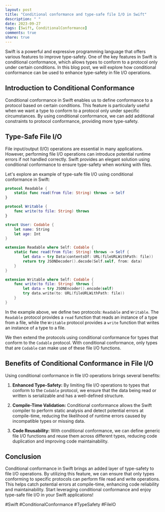 ```yaml
---
layout: post
title: "Conditional conformance and type-safe file I/O in Swift"
description: " "
date: 2023-09-27
tags: [Swift, ConditionalConformance]
comments: true
share: true
---
```


Swift is a powerful and expressive programming language that offers various features to improve type-safety. One of the key features in Swift is conditional conformance, which allows types to conform to a protocol only under certain conditions. In this blog post, we will explore how conditional conformance can be used to enhance type-safety in file I/O operations.

## Introduction to Conditional Conformance

Conditional conformance in Swift enables us to define conformance to a protocol based on certain conditions. This feature is particularly useful when we want a type to conform to a protocol only under specific circumstances. By using conditional conformance, we can add additional constraints to protocol conformance, providing more type-safety.

## Type-Safe File I/O

File input/output (I/O) operations are essential in many applications. However, performing file I/O operations can introduce potential runtime errors if not handled correctly. Swift provides an elegant solution using conditional conformance to ensure type-safety when working with files.

Let's explore an example of type-safe file I/O using conditional conformance in Swift:

```swift
protocol Readable {
    static func read(from file: String) throws -> Self
}

protocol Writable {
    func write(to file: String) throws
}

struct User: Codable {
    let name: String
    let age: Int
}

extension Readable where Self: Codable {
    static func read(from file: String) throws -> Self {
        let data = try Data(contentsOf: URL(fileURLWithPath: file))
        return try JSONDecoder().decode(Self.self, from: data)
    }
}

extension Writable where Self: Codable {
    func write(to file: String) throws {
        let data = try JSONEncoder().encode(self)
        try data.write(to: URL(fileURLWithPath: file))
    }
}
```

In the example above, we define two protocols: `Readable` and `Writable`. The `Readable` protocol provides a `read` function that reads an instance of a type from a file, while the `Writable` protocol provides a `write` function that writes an instance of a type to a file.

We then extend the protocols using conditional conformance for types that conform to the `Codable` protocol. With conditional conformance, only types that are `Codable` can make use of these file I/O functions.

## Benefits of Conditional Conformance in File I/O

Using conditional conformance in file I/O operations brings several benefits:

1. **Enhanced Type-Safety:** By limiting file I/O operations to types that conform to the `Codable` protocol, we ensure that the data being read or written is serializable and has a well-defined structure.

2. **Compile-Time Validation:** Conditional conformance allows the Swift compiler to perform static analysis and detect potential errors at compile-time, reducing the likelihood of runtime errors caused by incompatible types or missing data.

3. **Code Reusability:** With conditional conformance, we can define generic file I/O functions and reuse them across different types, reducing code duplication and improving code maintainability.

## Conclusion

Conditional conformance in Swift brings an added layer of type-safety to file I/O operations. By utilizing this feature, we can ensure that only types conforming to specific protocols can perform file read and write operations. This helps catch potential errors at compile-time, enhancing code reliability and maintainability. Start leveraging conditional conformance and enjoy type-safe file I/O in your Swift applications!

#Swift #ConditionalConformance #TypeSafety #FileIO